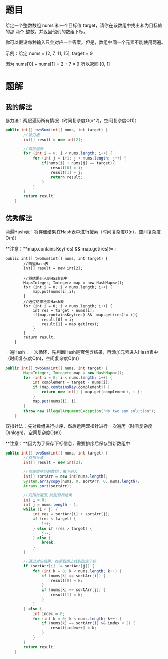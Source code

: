 # 题目

给定一个整数数组 nums 和一个目标值 target，请你在该数组中找出和为目标值的那 两个 整数，并返回他们的数组下标。

你可以假设每种输入只会对应一个答案。但是，数组中同一个元素不能使用两遍。



示例：给定 nums = [2, 7, 11, 15], target = 9

因为 nums[0] + nums[1] = 2 + 7 = 9
所以返回 [0, 1]



# 题解

## 我的解法

暴力法：两层遍历所有情况（时间复杂度O(n^2)，空间复杂度O(1)）

```java
public int[] twoSum(int[] nums, int target) {
        //暴力法
        int[] result = new int[2];

        //两层遍历
        for (int i = 0; i < nums.length; i++) {
            for (int j = i+1; j < nums.length; j++) {
                if(nums[i] + nums[j] == target){
                    result[0] = i;
                    result[1] = j;
                    return result;
                }
            }
        }
        return result;
    }
```



## 优秀解法

两遍Hash表：将存储结果在Hash表中进行搜索（时间复杂度O(n)，空间复杂度O(n)）

**注意：**map.containsKey(res) &&  map.get(res)!= i

```
public int[] twoSum(int[] nums, int target) {
        //两遍Hash表
        int[] result = new int[2];

        //将结果存入到Hash表中
        Map<Integer, Integer> map = new HashMap<>();
        for (int i = 0; i < nums.length; i++) {
            map.put(nums[i],i);
        }
        //通过结果检索Hash表
        for (int i = 0; i < nums.length; i++) {
            int res = target - nums[i];
            if(map.containsKey(res) &&  map.get(res)!= i){
                result[0] = i;
                result[1] = map.get(res);
            }
        }
        return result;
    }
```

一遍Hash：一次循环，先判断Hash是否包含结果，再添加元素进入Hash表中（时间复杂度O(n)，空间复杂度O(n)）

```java
public int[] twoSum(int[] nums, int target) {
        Map<Integer, Integer> map = new HashMap<>();
        for (int i = 0; i < nums.length; i++) {
            int complement = target - nums[i];
            if (map.containsKey(complement)) {
                return new int[] { map.get(complement), i };
            }
            map.put(nums[i], i);
        }
        throw new IllegalArgumentException("No two sum solution");
    }
```

双指针法：先对数组进行排序，然后运用双指针进行一次遍历（时间复杂度O(nlogn)，空间复杂度O(n)）

**注意：**因为为了保存下标信息，需要排序后保存到新数组中

```java
public int[] twoSum(int[] nums, int target) {
        //双指针法
        int[] result = new int[2];

        //创建排序好的数组：由小到大
        int[] sortArr = new int[nums.length];
        System.arraycopy(nums, 0, sortArr, 0, nums.length);
        Arrays.sort(sortArr);

        //双指针遍历,找到目标结果
        int i = 0;
        int j = nums.length - 1;
        while (i < j) {
            int res = sortArr[i] + sortArr[j];
            if (res < target) {
                i++;
            } else if (res > target) {
                j--;
            } else {
                break;
            }
        }

        //通过对应结果，在原数组上找到指定下标
        if (sortArr[i] != sortArr[j]) {
            for (int k = 0; k < nums.length; k++) {
                if (nums[k] == sortArr[i]) {
                    result[0] = k;
                }
                if (nums[k] == sortArr[j]) {
                    result[1] = k;
                }
            }
        } else {
            int index = 0;
            for (int k = 0; k < nums.length; k++) {
                if (nums[k] == sortArr[i] && index < 2) {
                    result[index++] = k;
                }
            }
        }
        return result;
    }
```

